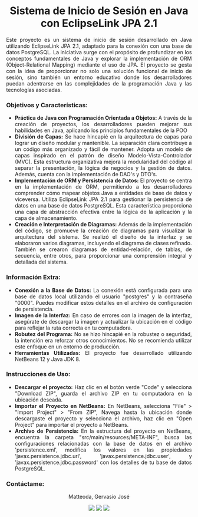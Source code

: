 <!-- Introducción -->
<h1 align="center"><b>Sistema de Inicio de Sesión en Java con EclipseLink JPA 2.1</b></h1>
<p align="justify">Este proyecto es un sistema de inicio de sesión desarrollado en Java utilizando EclipseLink JPA 2.1, adaptado para la conexión con una base de datos PostgreSQL. La iniciativa surge con el propósito de profundizar en los conceptos fundamentales de Java y explorar la implementación de ORM (Object-Relational Mapping) mediante el uso de JPA.
El proyecto se gesta con la idea de proporcionar no solo una solución funcional de inicio de sesión, sino también un entorno educativo donde los desarrolladores puedan adentrarse en las complejidades de la programación Java y las tecnologías asociadas.</p>
<!--  -->

<!-- Objetivos -->
<h3>Objetivos y Características:</h3>
<ul align="justify">
  <li><b>Práctica de Java con Programación Orientada a Objetos:</b> A través de la creación de proyectos, los desarrolladores pueden mejorar sus habilidades en Java, aplicando los principios fundamentales de la POO</li>
  <li><b>División de Capas:</b> Se hace hincapié en la arquitectura de capas para lograr un diseño modular y mantenible. La separación clara contribuye a un código más organizado y fácil de mantener. Adopta un modelo de capas inspirado en el patrón de diseño Modelo-Vista-Controlador (MVC). Esta estructura organizativa mejora la modularidad del código al separar la presentación, la lógica de negocios y la gestión de datos. Además, cuenta con la implementación de DAO's y DTO's.</li>
  <li><b>Implementación de ORM y Persistencia de Datos:</b> El proyecto se centra en la implementación de ORM, permitiendo a los desarrolladores comprender cómo mapear objetos Java a entidades de base de datos y viceversa. Utiliza EclipseLink JPA 2.1 para gestionar la persistencia de datos en una base de datos PostgreSQL. Esta característica proporciona una capa de abstracción efectiva entre la lógica de la aplicación y la capa de almacenamiento.</li>
  <li><b>Creación e Interpretación de Diagramas:</b> Además de la implementación del código, se promueve la creación de diagramas para visualizar la arquitectura del sistema. Se realizó el diseño de la interfaz y se elaboraron varios diagramas, incluyendo el diagrama de clases refinado. También se crearon diagramas de entidad-relación, de tablas, de secuencia, entre otros, para proporcionar una comprensión integral y detallada del sistema.</li>
</ul>
<!--  -->

<!-- Información Extra -->
<h3>Información Extra:</h3>
<ul align="justify">
  <li><b>Conexión a la Base de Datos:</b> La conexión está configurada para una base de datos local utilizando el usuario "postgres" y la contraseña "0000". Puedes modificar estos detalles en el archivo de configuración de persistencia.</li>
  <li><b>Imagen de la Interfaz:</b> En caso de errores con la imagen de la interfaz, asegúrate de descargar la imagen y actualizar la ubicación en el código para reflejar la ruta correcta en tu computadora.</li>
  <li><b>Robutez del Programa:</b> No se hizo hincapié en la robustez o seguridad, la intención era reforzar otros conocimientos. No se recomienda utilizar este enfoque en un entorno de producción.</li>
  <li><b>Herramientas Utilizadas:</b> El proyecto fue desarrollado utilizando NetBeans 12 y Java JDK 8.</li>
</ul>
<!--  -->

<!-- Instrucciones de Uso -->
<h3>Instrucciones de Uso:</h3>
<ul align="justify">
  <li><b>Descargar el proyecto:</b> Haz clic en el botón verde "Code" y selecciona "Download ZIP", guarda el archivo ZIP en tu computadora en la ubicación deseada.</li>
  <li><b>Importar el Proyecto en NetBeans:</b> En NetBeans, selecciona "File" > "Import Project" > "From ZIP", Navega hasta la ubicación donde descargaste el proyecto y selecciona el archivo, haz clic en "Open Project" para importar el proyecto a NetBeans.</li>
  <li><b>Archivo de Persistencia:</b> En la estructura del proyecto en NetBeans, encuentra la carpeta "src/main/resources/META-INF", busca las configuraciones relacionadas con la base de datos en el archivo 'persistence.xml', modifica los valores en las propiedades 'javax.persistence.jdbc.url', 'javax.persistence.jdbc.user', y 'javax.persistence.jdbc.password' con los detalles de tu base de datos PostgreSQL.</li>
</ul>
<!--  -->

<!-- Contacto -->
<h3>Contáctame:</h3>
<p align="center">Matteoda, Gervasio José</p>
<div align="center">
  <a href="https://www.linkedin.com/in/gervasio-matteoda/">
    <img src="https://img.shields.io/badge/-linkedin-0077B5?style=for-the-badge&logo=Linkedin&logoColor=white"/></a>
  <a href="https://github.com/GervasioMatteoda">
    <img src="https://img.shields.io/badge/GitHub-100000?style=for-the-badge&logo=github&logoColor=white"/></a>
  <a href="mailto:gjmatteoda@gmail.com">
    <img src="https://img.shields.io/badge/Gmail-D14836?style=for-the-badge&logo=gmail&logoColor=white"/></a>
</div>
 <!-- -->
